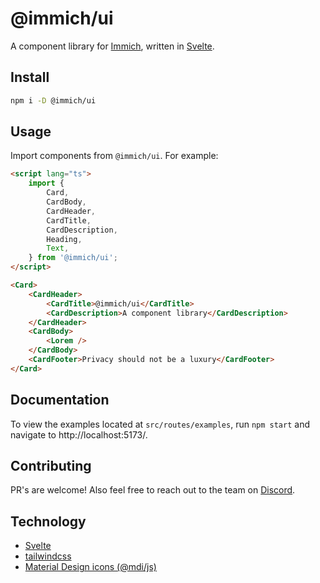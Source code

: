 # @immich/ui

A component library for [Immich](https://immich.app), written in [Svelte](https://svelte.dev).

## Install

```bash
npm i -D @immich/ui
```

## Usage

Import components from `@immich/ui`. For example:

```html
<script lang="ts">
	import {
		Card,
		CardBody,
		CardHeader,
		CardTitle,
		CardDescription,
		Heading,
		Text,
	} from '@immich/ui';
</script>

<Card>
	<CardHeader>
		<CardTitle>@immich/ui</CardTitle>
		<CardDescription>A component library</CardDescription>
	</CardHeader>
	<CardBody>
		<Lorem />
	</CardBody>
	<CardFooter>Privacy should not be a luxury</CardFooter>
</Card>
```

## Documentation

To view the examples located at `src/routes/examples`, run `npm start` and navigate to http://localhost:5173/.

## Contributing

PR's are welcome! Also feel free to reach out to the team on [Discord](https://discord.immich.app).

## Technology

- [Svelte](https//svelte.dev)
- [tailwindcss](https://tailwindcss.com)
- [Material Design icons (@mdi/js)](https://pictogrammers.com/library/mdi/)
